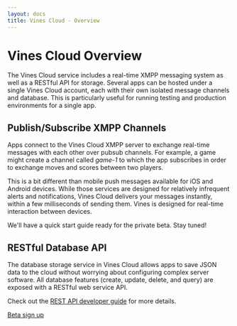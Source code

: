 ```yaml
---
layout: docs
title: Vines Cloud - Overview
---
```

# Vines Cloud Overview

The Vines Cloud service includes a real-time XMPP messaging system as well as a RESTful API for storage. Several apps can be hosted under a single Vines Cloud account, each with their own isolated message channels and database. This is particularly useful for running testing and production environments for a single app.

## Publish/Subscribe XMPP Channels

Apps connect to the Vines Cloud XMPP server to exchange real-time messages with each other over pubsub channels.  For example, a game might create a channel called <em>game-1</em> to which the app subscribes in order to exchange moves and scores between two players.

This is a bit different than mobile push messages available for iOS and Android devices.  While those services are designed for relatively infrequent alerts and notifications, Vines Cloud delivers your messages instantly, within a few milliseconds of sending them.  Vines is designed for real-time interaction between devices.

We'll have a quick start guide ready for the private beta. Stay tuned!

## RESTful Database API

The database storage service in Vines Cloud allows apps to save JSON data to the cloud without worrying about configuring complex server software. All database features (create, update, delete, and query) are exposed with a RESTful web service API.

Check out the [REST API developer guide](/docs/rest) for more details.

<p>
  <a id="register" href="https://secure.getvines.com/beta">Beta sign up</a>
</p>
